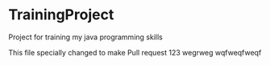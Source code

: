 # TrainingProject
Project for training my java programming skills

This file specially changed to make Pull request
123
wegrweg
wqfweqfweqf